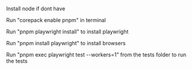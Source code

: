 Install node if dont have

Run "corepack enable pnpm" in terminal

Run "pnpm playwright install" to install playwright

Run "pnpm install playwright" to install browsers

Run "pnpm exec playwright test --workers=1" from the tests folder to run the tests
